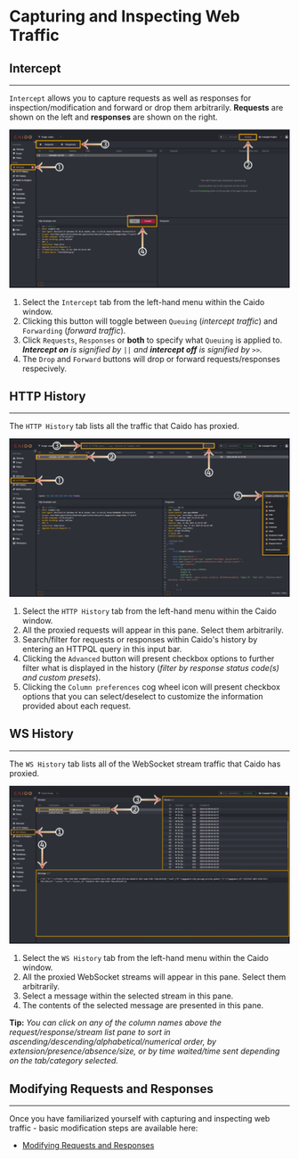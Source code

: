 # Capturing and Inspecting Web Traffic

## Intercept

---

`Intercept` allows you to capture requests as well as responses for inspection/modification and forward or drop them arbitrarily. **Requests** are shown on the left and **responses** are shown on the right.

<img alt="Intercept tab." src="../../_images/intercept_tab.png" center/>

1. Select the `Intercept` tab from the left-hand menu within the Caido window.
2. Clicking this button will toggle between `Queuing` (_intercept traffic_) and `Forwarding` (_forward traffic_).
3. Click `Requests`, `Responses` or **both** to specify what `Queuing` is applied to. _**Intercept on** is signified by `||` and **intercept off** is signified by `>>`._
4. The `Drop` and `Forward` buttons will drop or forward requests/responses respecively.

## HTTP History

---

The `HTTP History` tab lists all the traffic that Caido has proxied.

<img alt="Intercept tab." src="../../_images/history_tab.png" center/>

1. Select the `HTTP History` tab from the left-hand menu within the Caido window.
2. All the proxied requests will appear in this pane. Select them arbitrarily.
3. Search/filter for requests or responses within Caido's history by entering an HTTPQL query in this input bar.
4. Clicking the `Advanced` button will present checkbox options to further filter what is displayed in the history (_filter by response status code(s) and custom presets_).
5. Clicking the `Column preferences` cog wheel icon will present checkbox options that you can select/deselect to customize the information provided about each request.

## WS History

---

The `WS History` tab lists all of the WebSocket stream traffic that Caido has proxied.

<img alt="WS History tab." src="../../_images/ws_history_tab.png" center/>

1. Select the `WS History` tab from the left-hand menu within the Caido window.
2. All the proxied WebSocket streams will appear in this pane. Select them arbitrarily.
3. Select a message within the selected stream in this pane.
4. The contents of the selected message are presented in this pane.

**Tip:** _You can click on any of the column names above the request/response/stream list pane to sort in ascending/descending/alphabetical/numerical order, by extension/presence/absence/size, or by time waited/time sent depending on the tab/category selected._

## Modifying Requests and Responses

---

Once you have familiarized yourself with capturing and inspecting web traffic - basic modification steps are available here:

- [Modifying Requests and Responses](./modifying.md)
